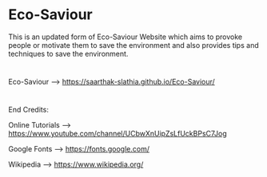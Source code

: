 # Eco-Saviour
This is an updated form of Eco-Saviour Website which aims to provoke people or motivate them to save the environment and also provides tips and techniques to save the environment.
#
Eco-Saviour --> https://saarthak-slathia.github.io/Eco-Saviour/
#
End Credits:

Online Tutorials --> https://www.youtube.com/channel/UCbwXnUipZsLfUckBPsC7Jog

Google Fonts --> https://fonts.google.com/

Wikipedia --> https://www.wikipedia.org/
